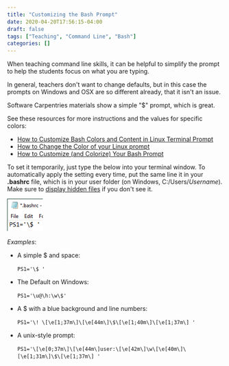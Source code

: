 ```yaml
---
title: "Customizing the Bash Prompt"
date: 2020-04-20T17:56:15-04:00
draft: false
tags: ["Teaching", "Command Line", "Bash"]
categories: []
---
```


When teaching command line skills, it can be helpful to simplify the prompt to help the students focus on what you are typing. 

<!--more-->

In general, teachers don't want to change defaults, but in this case the prompts on Windows and OSX are so different already, that it isn't an issue. 

Software Carpentries materials show a simple "$" prompt, which is great. 

See these resources for more instructions and the values for specific colors: 

- [How to Customize Bash Colors and Content in Linux Terminal Prompt](https://www.tecmint.com/customize-bash-colors-terminal-prompt-linux/)
- [How to Change the Color of your Linux prompt](https://linuxhostsupport.com/blog/how-to-change-the-color-of-your-linux-prompt/)
- [How to Customize (and Colorize) Your Bash Prompt](https://www.howtogeek.com/307701/how-to-customize-and-colorize-your-bash-prompt/)

To set it temporarily, just type the below into your terminal window. To automatically apply the setting every time, put the same line it in your **.bashrc** file, which is in your user folder (on Windows, C:/Users/*Username*). Make sure to [display hidden files](https://support.microsoft.com/en-us/help/14201/windows-show-hidden-files) if you don't see it. 

![image-20200420211927320](image-20200420211927320.png)

*Examples*:

* A simple $ and space:

	`PS1='\$ '`

* The Default on Windows: 

	`PS1='\u@\h:\w\$'`

* A $ with a blue background and line numbers:

	`PS1='\! \[\e[1;37m\]\[\e[44m\]\$\[\e[1;40m\]\[\e[1;37m\] '`

* A unix-style prompt:

	`PS1='\[\e[0;37m\]\[\e[44m\]user:\[\e[42m\]\w\[\e[40m\]\[\e[1;31m\]\$\[\e[1;37m\] '` 




